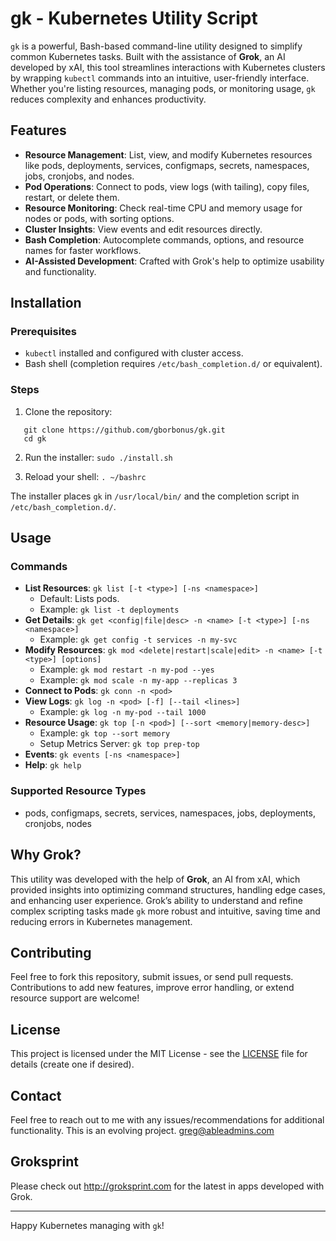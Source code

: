 # gk - Kubernetes Utility Script

`gk` is a powerful, Bash-based command-line utility designed to simplify common Kubernetes tasks. Built with the assistance of **Grok**, an AI developed by xAI, this tool streamlines interactions with Kubernetes clusters by wrapping `kubectl` commands into an intuitive, user-friendly interface. Whether you're listing resources, managing pods, or monitoring usage, `gk` reduces complexity and enhances productivity.

## Features

- **Resource Management**: List, view, and modify Kubernetes resources like pods, deployments, services, configmaps, secrets, namespaces, jobs, cronjobs, and nodes.
- **Pod Operations**: Connect to pods, view logs (with tailing), copy files, restart, or delete them.
- **Resource Monitoring**: Check real-time CPU and memory usage for nodes or pods, with sorting options.
- **Cluster Insights**: View events and edit resources directly.
- **Bash Completion**: Autocomplete commands, options, and resource names for faster workflows.
- **AI-Assisted Development**: Crafted with Grok's help to optimize usability and functionality.

## Installation

### Prerequisites
- `kubectl` installed and configured with cluster access.
- Bash shell (completion requires `/etc/bash_completion.d/` or equivalent).

### Steps
1. Clone the repository:
```   
   git clone https://github.com/gborbonus/gk.git
   cd gk
```
2. Run the installer:
  `sudo ./install.sh`
  
3. Reload your shell:
    `. ~/bashrc`


The installer places `gk` in `/usr/local/bin/` and the completion script in `/etc/bash_completion.d/`.

## Usage

### Commands
- **List Resources**: `gk list [-t <type>] [-ns <namespace>]`
  - Default: Lists pods.
  - Example: `gk list -t deployments`
- **Get Details**: `gk get <config|file|desc> -n <name> [-t <type>] [-ns <namespace>]`
  - Example: `gk get config -t services -n my-svc`
- **Modify Resources**: `gk mod <delete|restart|scale|edit> -n <name> [-t <type>] [options]`
  - Example: `gk mod restart -n my-pod --yes`
  - Example: `gk mod scale -n my-app --replicas 3`
- **Connect to Pods**: `gk conn -n <pod>`
- **View Logs**: `gk log -n <pod> [-f] [--tail <lines>]`
  - Example: `gk log -n my-pod --tail 1000`
- **Resource Usage**: `gk top [-n <pod>] [--sort <memory|memory-desc>]`
  - Example: `gk top --sort memory`
  - Setup Metrics Server: `gk top prep-top`
- **Events**: `gk events [-ns <namespace>]`
- **Help**: `gk help`

### Supported Resource Types
- pods, configmaps, secrets, services, namespaces, jobs, deployments, cronjobs, nodes

## Why Grok?
This utility was developed with the help of **Grok**, an AI from xAI, which provided insights into optimizing command structures, handling edge cases, and enhancing user experience. Grok’s ability to understand and refine complex scripting tasks made `gk` more robust and intuitive, saving time and reducing errors in Kubernetes management.

## Contributing
Feel free to fork this repository, submit issues, or send pull requests. Contributions to add new features, improve error handling, or extend resource support are welcome!

## License
This project is licensed under the MIT License - see the [LICENSE](LICENSE) file for details (create one if desired).

## Contact
Feel free to reach out to me with any issues/recommendations for additional functionality. This is an evolving project.
greg@ableadmins.com

## Groksprint
Please check out http://groksprint.com for the latest in apps developed with Grok.

---

Happy Kubernetes managing with `gk`!

